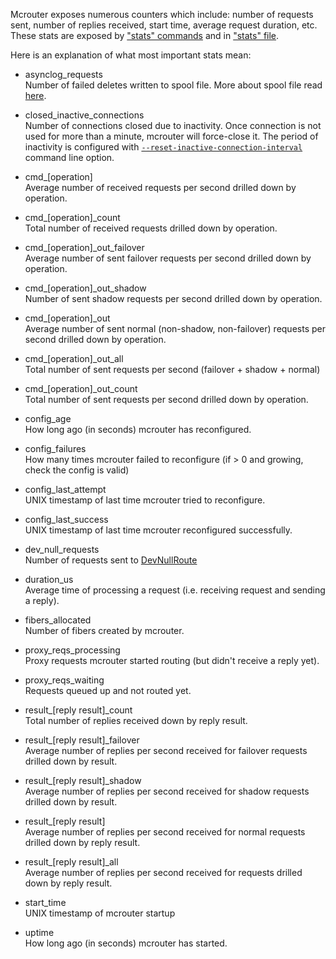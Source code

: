 Mcrouter exposes numerous counters which include: number of requests sent, number of replies received, start time, average request duration, etc. These stats are exposed by ["stats" commands](Stats-commands) and in ["stats" file](Stats-files).

Here is an explanation of what most important stats mean:
* asynclog_requests  
  Number of failed deletes written to spool file. More about spool file read [here](Features#reliable-delete-stream).
* closed_inactive_connections  
  Number of connections closed due to inactivity. Once connection is not used for more than a minute,
  mcrouter will force-close it. The period of inactivity is configured with
  [`--reset-inactive-connection-interval`](Command-line-options#--reset-inactive-connection-interval) command line option.
* cmd_[operation]  
  Average number of received requests per second drilled down by operation.

* cmd_[operation]_count  
  Total number of received requests drilled down by operation.

* cmd_[operation]_out_failover  
  Average number of sent failover requests per second drilled down by operation.

* cmd_[operation]_out_shadow  
  Number of sent shadow requests per second drilled down by operation.

* cmd_[operation]_out  
  Average number of sent normal (non-shadow, non-failover) requests per second drilled down by operation.

* cmd_[operation]_out_all  
  Total number of sent requests per second (failover + shadow + normal)

* cmd_[operation]_out_count  
  Total number of sent requests per second drilled down by operation.

* config_age  
  How long ago (in seconds) mcrouter has reconfigured.

* config_failures  
  How many times mcrouter failed to reconfigure (if > 0 and growing, check the config is valid)

* config_last_attempt  
  UNIX timestamp of last time mcrouter tried to reconfigure.

* config_last_success  
  UNIX timestamp of last time mcrouter reconfigured successfully.

* dev_null_requests  
  Number of requests sent to [DevNullRoute](List-of-Route-Handles#devnullroute)

* duration_us  
  Average time of processing a request (i.e. receiving request and sending a reply).

* fibers_allocated  
  Number of fibers created by mcrouter.

* proxy_reqs_processing  
  Proxy requests mcrouter started routing (but didn't receive a reply yet).

* proxy_reqs_waiting  
  Requests queued up and not routed yet.

* result_[reply result]_count  
  Total number of replies received down by reply result.

* result_[reply result]_failover  
  Average number of replies per second received for failover requests drilled down by result.

* result_[reply result]_shadow  
  Average number of replies per second received for shadow requests drilled down by result.

* result_[reply result]  
  Average number of replies per second received for normal requests drilled down by reply result.

* result_[reply result]_all  
  Average number of replies per second received for requests drilled down by reply result.

* start_time  
  UNIX timestamp of mcrouter startup

* uptime  
  How long ago (in seconds) mcrouter has started.  
